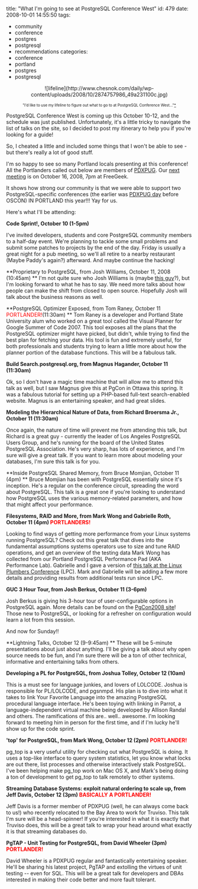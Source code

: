 title: "What I'm going to see at PostgreSQL Conference West"
id: 479
date: 2008-10-01 14:55:50
tags: 
- community
- conference
- postgres
- postgresql
- recommendations
categories: 
- conference
- portland
- postgres
- postgresql

<center>![lifeline](http://www.chesnok.com/daily/wp-content/uploads/2008/10/2874757986_49a231100c.jpg)

<font size=-2>"I'd like to use my lifeline to figure out what to go to at PostgreSQL Conference West..."[*](http://www.youtube.com/watch?v=jFL58Jduryg)</font></center>

PostgreSQL Conference West is coming up this October 10-12, and the schedule was just published.  Unfortunately, it's a little tricky to navigate the list of talks on the site, so I decided to post my itinerary to help you if you're looking for a guide!

So, I cheated a little and included some things that I won't be able to see - but there's really a lot of good stuff. 

I'm so happy to see so many Portland locals presenting at this conference! All the Portlanders called out below are members of [PDXPUG](http://pugs.postgresql.org/pdx). Our [next meeting](http://pugs.postgresql.org/pdx) is on October 16, 2008, 7pm at FreeGeek. 

It shows how strong our community is that we were able to support two PostgreSQL-specific conferences (the earlier was [PDXPUG day](http://pugs.postgresql.org/pdxpugday) before OSCON) IN PORTLAND this year!!!  Yay for us. 

Here's what I'll be attending: 

<!--more-->

**Code Sprint!, October 10 (1-5pm)**

I've invited developers, students and core PostgreSQL community members to a half-day event. We're planning to tackle some small problems and submit some patches to projects by the end of the day. Friday is usually a great night for a pub meeting, so we'll all retire to a nearby restaurant (Maybe Paddy's again?) afterward.  And maybe continue the hacking!

**Proprietary to PostgreSQL, from Josh Williams, October 11, 2008 (10:45am) 
**
I'm not quite sure who Josh Williams is (maybe [this guy](http://joshwilliams.com/resume/)?), but I'm looking forward to what he has to say. We need more talks about how people can make the shift from closed to open source.  Hopefully Josh will talk about the business reasons as well. 

**PostgreSQL Optimizer Exposed, from Tom Raney, October 11 <font color=red>PORTLANDER!</font>(11:30am)
**
Tom Raney is a developer and Portland State University alum who worked on a great tool called the Visual Planner for Google Summer of Code 2007\. This tool exposes all the plans that the PostgreSQL optimizer might have picked, but didn't, while trying to find the best plan for fetching your data.  His tool is fun and extremely useful, for both professionals and students trying to learn a little more about how the planner portion of the database functions. This will be a fabulous talk. 

**Build Search.postgresql.org, from Magnus Hagander, October 11 (11:30am)**

Ok, so I don't have a magic time machine that will allow me to attend this talk as well, but I saw Magnus give this at PgCon in Ottawa this spring. It was a fabulous tutorial for setting up a PHP-based full-text search-enabled website.  Magnus is an entertaining speaker, and had great slides. 

**Modeling the Hierarchical Nature of Data, from Richard Broersma Jr., October 11 (11:30am)**

Once again, the nature of time will prevent me from attending this talk, but Richard is a great guy - currently the leader of Los Angeles PostgreSQL Users Group, and he's running for the board of the United States PostgreSQL Association. He's very sharp, has lots of experience, and I'm sure will give a great talk.  If you want to learn more about modeling your databases, I'm sure this talk is for you. 

**Inside PostgreSQL Shared Memory, from Bruce Momjian, October 11 (4pm)
**
Bruce Momjian has been with PostgreSQL essentially since it's inception. He's a regular on the conference circuit, spreading the word about PostgreSQL.  This talk is a great one if you're looking to understand how PostgreSQL uses the various memory-related parameters, and how that might affect your performance. 

**Filesystems, RAID and More, from Mark Wong and Gabrielle Roth, October 11 (4pm) <font color=red>PORTLANDERS!</font>**

Looking to find ways of getting more performance from your Linux systems running PostgreSQL?  Check out this great talk that dives into the fundamental assumptions systems operators use to size and tune RAID operations, and get an overview of the testing data Mark Wong has collected from our Portland PostgreSQL Performance Pad (AKA Performance Lab).  Gabrielle and I gave a version of [this talk at the Linux Plumbers Conference](http://www.baconandtech.com/2008/09/19/linux-plumbers-conference-filesystem-io-under-a-database-workload/) (LPC).  Mark and Gabrielle will be adding a few more details and providing results from additional tests run since LPC.

**GUC 3 Hour Tour, from Josh Berkus, October 11 (3-6pm)**

Josh Berkus is giving his 3-hour tour of user-configurable options in PostgreSQL again.  More details can be found on the [PgCon2008 site](http://www.pgcon.org/2008/schedule/events/104.en.html)!  Those new to PostgreSQL, or looking for a refresher on configuration would learn a lot from this session. 

And now for Sunday!!

**Lightning Talks, October 12 (9-9:45am)
**
These will be 5-minute presentations about just about anything. I'll be giving a talk about why open source needs to be fun, and I'm sure there will be a ton of other technical, informative and entertaining talks from others. 

**Developing a PL for PostgreSQL, from Joshua Tolley, October 12 (10am)**

This is a must see for language junkies, and lovers of LOLCODE.  Joshua is responsible for PL/LOLCODE, and pgsnmpd. His plan is to dive into what it takes to link Your Favorite Language into the amazing PostgreSQL procedural language interface.  He's been toying with linking in Parrot, a language-independent virtual machine being developed by Allison Randal and others.  The ramifications of this are.. well.. awesome. I'm looking forward to meeting him in person for the first time, and if I'm lucky he'll show up for the code sprint. 

**'top' for PostgreSQL, from Mark Wong, October 12 (2pm) <font color=red>PORTLANDER!</font>**

pg_top is a very useful utility for checking out what PostgreSQL is doing.  It uses a top-like interface to query system statistics, let you know what locks are out there, list processes and otherwise interactively stalk PostgreSQL.  I've been helping make pg_top work on Mac OS X, and Mark's being doing a ton of development to get pg_top to talk remotely to other systems. 

**Streaming Database Systems: exploit natural ordering to scale up, from Jeff Davis, October 12 (3pm) <font color=red>BASICALLY A PORTLANDER!</font>**

Jeff Davis is a former member of PDXPUG (well, he can always come back to us!) who recently relocated to the Bay Area to work for Truviso.  This talk I'm sure will be a head-spinner!  If you're interested in what it is exactly that Truviso does, this will be a great talk to wrap your head around what exactly it is that streaming databases do. 

**PgTAP - Unit Testing for PostgreSQL, from David Wheeler (3pm) <font color=red>PORTLANDER!</font>**

David Wheeler is a PDXPUG regular and fantastically entertaining speaker. He'll be sharing his latest project, PgTAP and extolling the virtues of unit testing -- even for SQL.  This will be a great talk for developers and DBAs interested in making their code better and more fault tolerant. 

